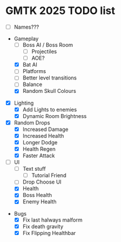 # GMTK 2025 TODO list

- [ ] Names???
- Gameplay
  - [ ] Boss AI / Boss Room
    - [ ] Projectiles
    - [ ] AOE?
  - [X] Bat AI
  - [ ] Platforms
  - [ ] Better level transitions
  - [ ] Balance
  - [X] Random Skull Colours
- [X] Lighting
  - [X] Add Lights to enemies
  - [X] Dynamic Room Brightness
- [X] Random Drops
  - [X] Increased Damage
  - [X] Increased Health
  - [X] Longer Dodge
  - [X] Health Regen
  - [X] Faster Attack
- [ ] UI
  - [ ] Text stuff
    - [ ] Tutorial Friend
  - [ ] Drop Choose UI
  - [X] Health
  - [X] Boss Health
  - [X] Enemy Health
- Bugs
  - [X] Fix last halways malform
  - [X] Fix death gravity
  - [X] Fix Flipping Healthbar
